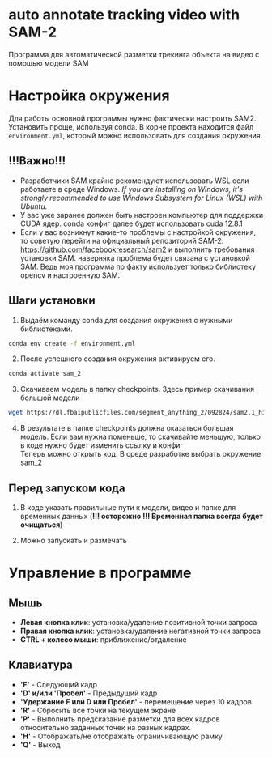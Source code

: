 # auto annotate tracking video with SAM-2
Программа для автоматической разметки трекинга объекта на видео с помощью модели SAM

# Настройка окружения
Для работы основной программы нужно фактически настроить SAM2. </br>
Установить проще, используя conda. В корне проекта находится файл `environment.yml`, который можно использовать для создания окружения. </br>

## !!!Важно!!!
* Разработчики SAM крайне рекомендуют использовать WSL если работаете в среде Windows. <i>If you are installing on Windows, it's strongly recommended to use Windows Subsystem for Linux (WSL) with Ubuntu.</i>
* У вас уже заранее должен быть настроен компьютер для поддержки CUDA ядер. conda конфиг далее будет использовать cuda 12.8.1
* Если у вас возникнут какие-то проблемы с настройкой окружения, то советую перейти на официальный репозиторий SAM-2: https://github.com/facebookresearch/sam2 и выполнить требования установки SAM. наверняка проблема будет связана с установкой SAM. Ведь моя программа по факту использует только библиотеку opencv и настроенную SAM.

## Шаги установки
1. Выдаём команду conda для создания окружения с нужными библиотеками. </br>
```bash
conda env create -f environment.yml
```

2. После успешного создания окружения активируем его. </br>
```bash
conda activate sam_2
```

3. Скачиваем модель в папку checkpoints. Здесь пример скачивания большой модели</br>
```bash
wget https://dl.fbaipublicfiles.com/segment_anything_2/092824/sam2.1_hiera_large.pt -P checkpoints
```

4. В результате в папке checkpoints должна оказаться большая модель. Если вам нужна поменьше, то скачивайте меньшую, только в коде нужно будет изменить ссылку и конфиг </br>
Теперь можно открыть код. В среде разработке выбрать окружение sam_2

## Перед запуском кода

1. В коде указать правильные пути к модели, видео и папке для временных данных (**!!! осторожно !!! Временная папка всегда будет очищаться**) </br>

2. Можно запускать и размечать </br>

# Управление в программе
## Мышь
- **Левая кнопка клик**: установка/удаление позитивной точки запроса
- **Правая кнопка клик**: установка/удаление негативной точки запроса
- **CTRL + колесо мыши**: приближение/отдаление
## Клавиатура
- **'F'** - Следующий кадр
- **'D' и/или 'Пробел'** - Предыдущий кадр
- **'Удержание F или D или Пробел'** - перемещение через 10 кадров
- **'R'** - Сбросить все точки на текущем экране
- **'P'** - Выполнить предсказание разметки для всех кадров относительно заданных точек на разных кадрах.
- **'H'** - Отображать/не отображать ограничивающую рамку
- **'Q'** - Выход
